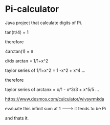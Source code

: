 # Pi-calculator
Java project that calculate digits of Pi.


tan(π/4) = 1

therefore

4arctan(1) = π

d/dx arctan = 1/1+x^2

taylor series of 1/1+x^2 = 1 -x^2 + x^4 ...

therefore

taylor series of arctanx = x/1 - x^3/3 + x^5/5 ...

https://www.desmos.com/calculator/wivsyrmkda

evaluate this infinit sum at 1 ---> it tends to be Pi

and thats it.

